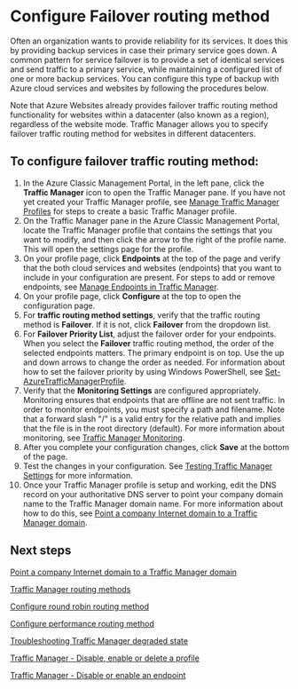 ﻿<properties 
   pageTitle="Configure Traffic Manager failover traffic routing method | Azure"
   description="This article will help you configure failover traffic routing method in Traffic Manager"
   services="traffic-manager"
   documentationCenter=""
   authors="joaoma"
   manager="adinah"
   editor="tysonn" />
<tags
	ms.service="traffic-manager"
	ms.date="06/10/2016"
	wacn.date=""/>

# Configure Failover routing method

Often an organization wants to provide reliability for its services. It does this by providing backup services in case their primary service goes down. A common pattern for service failover is to provide a set of identical services and send traffic to a primary service, while maintaining a configured list of one or more backup services. You can configure this type of backup with Azure cloud services and websites by following the procedures below.

Note that Azure Websites already provides failover traffic routing method functionality for websites within a datacenter (also known as a region), regardless of the website mode. Traffic Manager allows you to specify failover traffic routing method for websites in different datacenters.

## To configure failover traffic routing method:

1. In the Azure Classic Management Portal, in the left pane, click the **Traffic Manager** icon to open the Traffic Manager pane. If you have not yet created your Traffic Manager profile, see [Manage Traffic Manager Profiles](/documentation/articles/traffic-manager-manage-profiles/) for steps to create a basic Traffic Manager profile.
2. On the Traffic Manager pane in the Azure Classic Management Portal, locate the Traffic Manager profile that contains the settings that you want to modify, and then click the arrow to the right of the profile name. This will open the settings page for the profile.
3. On your profile page, click **Endpoints** at the top of the page and verify that the both cloud services and websites (endpoints) that you want to include in your configuration are present. For steps to add or remove endpoints, see [Manage Endpoints in Traffic Manager](/documentation/articles/traffic-manager-endpoints/).
4. On your profile page, click **Configure** at the top to open the configuration page.
5. For **traffic routing method settings**, verify that the traffic routing method is **Failover**. If it is not, click **Failover** from the dropdown list.
6. For **Failover Priority List**, adjust the failover order for your endpoints. When you select the **Failover** traffic routing method, the order of the selected endpoints matters. The primary endpoint is on top. Use the up and down arrows to change the order as needed. For information about how to set the failover priority by using Windows PowerShell, see [Set-AzureTrafficManagerProfile](https://msdn.microsoft.com/zh-cn/library/dn690254.aspx).
7. Verify that the **Monitoring Settings** are configured appropriately. Monitoring ensures that endpoints that are offline are not sent traffic. In order to monitor endpoints, you must specify a path and filename. Note that a forward slash "/" is a valid entry for the relative path and implies that the file is in the root directory (default). For more information about monitoring, see [Traffic Manager Monitoring](/documentation/articles/traffic-manager-monitoring/).
8. After you complete your configuration changes, click **Save** at the bottom of the page.
9. Test the changes in your configuration. See [Testing Traffic Manager Settings](/documentation/articles/traffic-manager-testing-settings/) for more information.
10. Once your Traffic Manager profile is setup and working, edit the DNS record on your authoritative DNS server to point your company domain name to the Traffic Manager domain name. For more information about how to do this, see [Point a company Internet domain to a Traffic Manager domain](/documentation/articles/traffic-manager-point-internet-domain/).

## Next steps

[Point a company Internet domain to a Traffic Manager domain](/documentation/articles/traffic-manager-point-internet-domain/)

[Traffic Manager routing methods](/documentation/articles/traffic-manager-routing-methods/)

[Configure round robin routing method](/documentation/articles/traffic-manager-configure-round-robin-routing-method/)

[Configure performance routing method](/documentation/articles/traffic-manager-configure-performance-routing-method/)

[Troubleshooting Traffic Manager degraded state](/documentation/articles/traffic-manager-troubleshooting-degraded/)

[Traffic Manager - Disable, enable or delete a profile](/documentation/articles/disable-enable-or-delete-a-profile/)

[Traffic Manager - Disable or enable an endpoint](/documentation/articles/disable-or-enable-an-endpoint/)

 